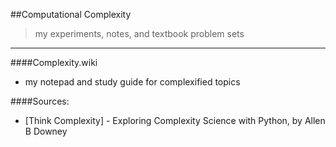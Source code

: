##Computational Complexity
> my experiments, notes, and textbook problem sets
____________________________

####Complexity.wiki
- my notepad and study guide for complexified topics


####Sources:
- [Think Complexity] - Exploring Complexity Science with Python, by Allen B Downey











